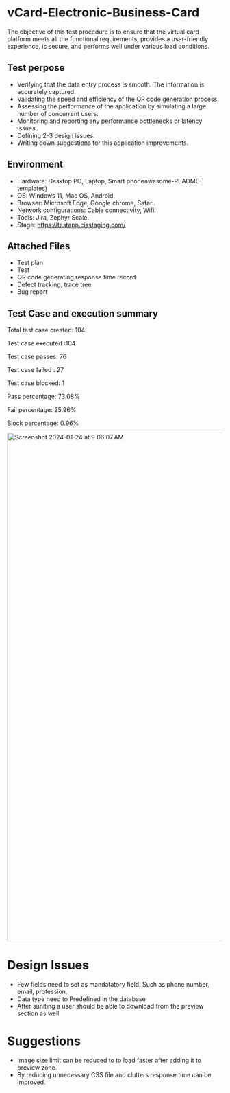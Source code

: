 
# vCard-Electronic-Business-Card

The objective of this test procedure is to ensure that the virtual card platform meets all the functional requirements, provides a user-friendly experience, is secure, and performs well under various load conditions.



## Test perpose

 - Verifying that the data entry process is smooth.
 The information is accurately captured.
 - Validating the speed and efficiency of the QR code generation process.
 - Assessing the performance of the application by simulating a large number of concurrent users.
  - Monitoring and reporting any performance bottlenecks or latency issues.
 - Defining 2-3 design issues.
 - Writing down suggestions for this application improvements.


## Environment


 - Hardware: Desktop PC, Laptop, Smart phoneawesome-README-templates)
 - OS: Windows 11, Mac OS, Android.
 - Browser: Microsoft Edge, Google chrome, Safari.
 - Network configurations: Cable connectivity, Wifi.
- Tools: Jira, Zephyr Scale.
- Stage: https://testapp.cisstaging.com/
 



## Attached Files

 - Test plan
 - Test 
 - QR code generating response time record.
 - Defect tracking, trace tree
 - Bug report



## Test Case and execution summary

Total test case created: 104

Test case executed :104

Test case passes: 76

Test case failed : 27

Test case blocked: 1

Pass percentage: 73.08%

Fail percentage: 25.96%

Block percentage: 0.96%

<img width="1185" alt="Screenshot 2024-01-24 at 9 06 07 AM" src="https://github.com/reaj999/vCard-Electronic-Business-Card/assets/79453663/03d97c67-2576-44ef-8694-cfde7b0b83a3">


# Design Issues

- Few fields need to set as mandatatory field. Such as phone number, email, profession.
- Data type need to Predefined in the database
- After suniting a user should be able to download from the preview section as well.

# Suggestions

- Image size limit can be reduced to to load faster after adding it to preview zone.
- By reducing unnecessary CSS file and clutters response time can be improved.

